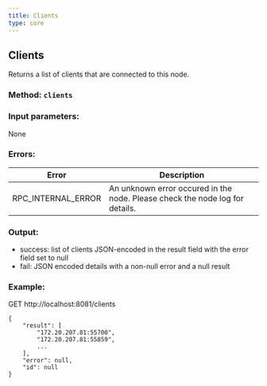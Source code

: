 ```yaml
---
title: Clients
type: core
---
```

## Clients
Returns a list of clients that are connected to this node.
### Method: `clients`
### Input parameters:
None

### Errors:

| Error | Description |
| --- | --- |
| RPC_INTERNAL_ERROR | An unknown error occured in the node. Please check the node log for details. |

### Output:
- success: list of clients JSON-encoded in the result field with the error field set to null
- fail: JSON encoded details with a non-null error and a null result

### Example:
GET http://localhost:8081/clients
```
{
	"result": [
		"172.20.207.81:55700",
		"172.20.207.81:55859",
		...
	],
	"error": null,
	"id": null
}
```